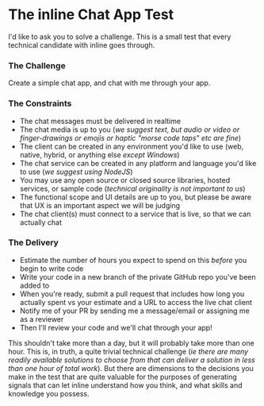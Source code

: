 # The inline Chat App Test

I'd like to ask you to solve a challenge. This is a small test that every technical candidate with inline goes through.

### The Challenge

Create a simple chat app, and chat with me through your app.

### The Constraints

* The chat messages must be delivered in realtime
* The chat media is up to you (_we suggest text, but audio or video or finger-drawings or emojis or haptic "morse code taps" etc are fine_)
* The client can be created in any environment you'd like to use (web, native, hybrid, or anything else _except Windows_)
* The chat service can be created in any platform and language you'd like to use (_we suggest using NodeJS_)
* You may use any open source or closed source libraries, hosted services, or sample code (_technical originality is not important to us_)
* The functional scope and UI details are up to you, but please be aware that UX is an important aspect we will be judging
* The chat client(s) must connect to a service that is live, so that we can actually chat


### The Delivery

* Estimate the number of hours you expect to spend on this _before_ you begin to write code
* Write your code in a new branch of the private GitHub repo you've been added to
* When you're ready, submit a pull request that includes how long you actually spent vs your estimate and a URL to access the live chat client
* Notify me of your PR by sending me a message/email or assigning me as a reviewer
* Then I'll review your code and we'll chat through your app!


This shouldn't take more than a day, but it will probably take more than one hour. This is, in truth, a quite trivial technical challenge (_ie there are many readily available solutions to choose from that can deliver a solution in less than one hour of total work_). But there are dimensions to the decisions you make in the test that are quite valuable for the purposes of generating signals that can let inline understand how you think, and what skills and knowledge you possess.
